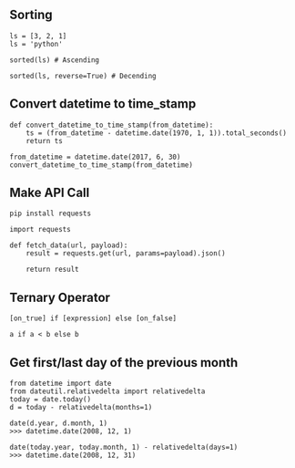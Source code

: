 ## Sorting

```
ls = [3, 2, 1]
ls = 'python'

sorted(ls) # Ascending

sorted(ls, reverse=True) # Decending

```

## Convert datetime to time_stamp

```
def convert_datetime_to_time_stamp(from_datetime):
    ts = (from_datetime - datetime.date(1970, 1, 1)).total_seconds() 
    return ts
```

```
from_datetime = datetime.date(2017, 6, 30)
convert_datetime_to_time_stamp(from_datetime)
```

## Make API Call
`pip install requests`

`import requests`

```
def fetch_data(url, payload):
    result = requests.get(url, params=payload).json()
    
    return result
```


## Ternary Operator

`[on_true] if [expression] else [on_false]`

`a if a < b else b`


## Get first/last day of the previous month

```
from datetime import date
from dateutil.relativedelta import relativedelta
today = date.today()
d = today - relativedelta(months=1)

date(d.year, d.month, 1)
>>> datetime.date(2008, 12, 1)

date(today.year, today.month, 1) - relativedelta(days=1)
>>> datetime.date(2008, 12, 31)
```
